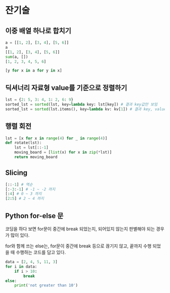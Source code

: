 # 잔기술

## 이중 배열 하나로 합치기

```python
a = [[1, 2], [3, 4], [5, 6]]
a
[[1, 2], [3, 4], [5, 6]]
sum(a, [])
[1, 2, 3, 4, 5, 6]
```

```python
[y for x in a for y in x]
```

## 딕셔너리 자료형 value를 기준으로 정렬하기

```python
lst = {2: 5, 3: 4, 1: 2, 6: 9}
sorted_lst = sorted(lst, key=lambda key: lst[key]) # 결과 key값만 보임
sorted_lst = sorted(lst.items(), key=lambda kv: kv[1]) # 결과 key, value 다 보임
```

## 행렬 회전

```python
lst = [x for x in range(4) for _ in range(4)]
def rotate(lst):
    lst = lst[::-1]
    moving_board = [list(x) for x in zip(*lst)]
    return moving_board
```



## Slicing

```python
[::-1] # 역순
[:-3:-1] # -1 ~ -2 까지
[:4] # 0 ~ 3 까지
[2:5] # 2 ~ 4 까지
```

## Python for-else 문

코딩을 하다 보면 for문이 중간에 break 되었는지, 되어있지 않는지 판별해야 되는 경우가 많이 있다.

for와 함께 쓰는 else는, for문이 중간에 break 등으로 끊기지 않고, 끝까지 수행 되었을 때 수행하는 코드를 담고 있다.

```python
data = [2, 4, 5, 11, 3]
for i in data:
    if i > 10:
		break
else:
    print('not greater than 10')
```

